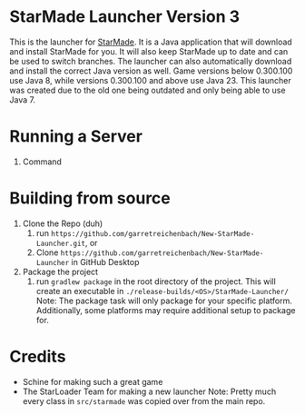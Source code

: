 # StarMade Launcher Version 3

This is the launcher for [StarMade](https://www.star-made.org/). It is a Java application that will download and install
StarMade for you. It will also keep StarMade up to date and can be used to switch branches.
The launcher can also automatically download and install the correct Java version as well. Game versions below 0.300.100
use Java 8, while versions 0.300.100 and above use Java 23.
This launcher was created due to the old one being outdated and only being able to use Java 7.


# Running a Server

1. Command


# Building from source

1. Clone the Repo (duh)
    1. run `https://github.com/garretreichenbach/New-StarMade-Launcher.git`, or
    2. Clone `https://github.com/garretreichenbach/New-StarMade-Launcher` in GitHub Desktop
2. Package the project
    1. run `gradlew package` in the root directory of the project. This will create an executable in `./release-builds/<OS>/StarMade-Launcher/`
        Note: The package task will only package for your specific platform. Additionally, some platforms may require additional setup to package for.

# Credits

- Schine for making such a great game
- The StarLoader Team for making a new launcher
  Note: Pretty much every class in `src/starmade` was copied over from the main repo.
